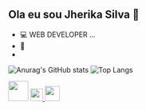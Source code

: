 ## Ola eu sou Jherika Silva 👋

- 💻 WEB DEVELOPER ...
- 🌱 
- 
![Anurag's GitHub stats](https://github-readme-stats.vercel.app/api?username=JherikaSilva&show_icons=true&theme=radical)
![Top Langs](https://github-readme-stats.vercel.app/api/top-langs/?username=JherikaSilva&layout=compact)

<img src="https://cdn.jsdelivr.net/gh/devicons/devicon@latest/icons/python/python-original.svg" width="40" height="40"/>

<a href="mailto:pereirajherika@gmail.com" target="_blank">
  <img src="https://cdn.jsdelivr.net/gh/devicons/devicon/icons/google/google-original.svg" width="25" height="25"/>
</a>  

  <a href="https://www.linkedin.com/in/JherikaSilva/" target="_blank">
    <img src="https://cdn.jsdelivr.net/gh/devicons/devicon/icons/linkedin/linkedin-original.svg" width="30" height="30"/>
  </a>


